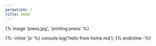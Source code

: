 ```yaml
---
permalink: /
title: Home
---
```


{% image 'press.jpg', 'printing press' %}

{%- inline 'js' %}
console.log('hello from home.md');
{% endinline -%}